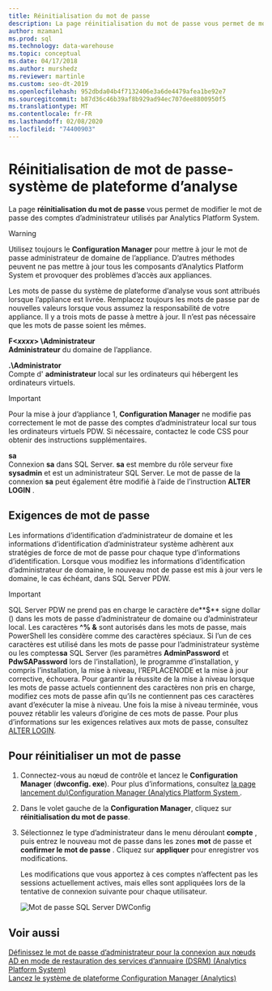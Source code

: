 ```yaml
---
title: Réinitialisation du mot de passe
description: La page réinitialisation du mot de passe vous permet de modifier le mot de passe des comptes d’administrateur utilisés par Analytics Platform System.
author: mzaman1
ms.prod: sql
ms.technology: data-warehouse
ms.topic: conceptual
ms.date: 04/17/2018
ms.author: murshedz
ms.reviewer: martinle
ms.custom: seo-dt-2019
ms.openlocfilehash: 952dbda04b4f7132406e3a6de4479afea1be92e7
ms.sourcegitcommit: b87d36c46b39af8b929ad94ec707dee8800950f5
ms.translationtype: MT
ms.contentlocale: fr-FR
ms.lasthandoff: 02/08/2020
ms.locfileid: "74400903"
---
```

# <a name="password-reset---analytics-platform-system"></a>Réinitialisation de mot de passe-système de plateforme d’analyse
La page **réinitialisation du mot de passe** vous permet de modifier le mot de passe des comptes d’administrateur utilisés par Analytics Platform System.  
  
> [!WARNING]  
> Utilisez toujours le **Configuration Manager** pour mettre à jour le mot de passe administrateur de domaine de l’appliance. D’autres méthodes peuvent ne pas mettre à jour tous les composants d’Analytics Platform System et provoquer des problèmes d’accès aux appliances.  
  
Les mots de passe du système de plateforme d’analyse vous sont attribués lorsque l’appliance est livrée. Remplacez toujours les mots de passe par de nouvelles valeurs lorsque vous assumez la responsabilité de votre appliance. Il y a trois mots de passe à mettre à jour. Il n’est pas nécessaire que les mots de passe soient les mêmes.  
  
**F<*xxxx*> \Administrateur**  
**Administrateur** du domaine de l’appliance.  
  
**.\Administrator**  
Compte d' **administrateur** local sur les ordinateurs qui hébergent les ordinateurs virtuels.  
  
> [!IMPORTANT]  
> Pour la mise à jour d’appliance 1, **Configuration Manager** ne modifie pas correctement le mot de passe des comptes d’administrateur local sur tous les ordinateurs virtuels PDW. Si nécessaire, contactez le code CSS pour obtenir des instructions supplémentaires.  
  
**sa**  
Connexion **sa** dans SQL Server. **sa** est membre du rôle serveur fixe **sysadmin** et est un administrateur SQL Server. Le mot de passe de la connexion **sa** peut également être modifié à l’aide de l’instruction **ALTER LOGIN** .  
  
## <a name="password-requirements"></a>Exigences de mot de passe  
Les informations d’identification d’administrateur de domaine et les informations d’identification d’administrateur système adhèrent aux stratégies de force de mot de passe pour chaque type d’informations d’identification. Lorsque vous modifiez les informations d’identification d’administrateur de domaine, le nouveau mot de passe est mis à jour vers le domaine, le cas échéant, dans SQL Server PDW.  
  
> [!IMPORTANT]  
> SQL Server PDW ne prend pas en charge le caractère de**$** signe dollar () dans les mots de passe d’administrateur de domaine ou d’administrateur local. Les caractères **^% &** sont autorisés dans les mots de passe, mais PowerShell les considère comme des caractères spéciaux. Si l’un de ces caractères est utilisé dans les mots de passe pour l’administrateur système ou les comptes**sa** SQL Server (les paramètres **AdminPassword** et **PdwSAPassword** lors de l’installation), le programme d’installation, y compris l’installation, la mise à niveau, l’REPLACENODE et la mise à jour corrective, échouera. Pour garantir la réussite de la mise à niveau lorsque les mots de passe actuels contiennent des caractères non pris en charge, modifiez ces mots de passe afin qu’ils ne contiennent pas ces caractères avant d’exécuter la mise à niveau. Une fois la mise à niveau terminée, vous pouvez rétablir les valeurs d’origine de ces mots de passe. Pour plus d’informations sur les exigences relatives aux mots de passe, consultez [ALTER LOGIN](../t-sql/statements/alter-login-transact-sql.md).  
  
## <a name="to-reset-a-password"></a>Pour réinitialiser un mot de passe  
  
1.  Connectez-vous au nœud de contrôle et lancez le **Configuration Manager** (**dwconfig. exe**). Pour plus d’informations, consultez [la page lancement du&#41;Configuration Manager &#40;Analytics Platform System ](launch-the-configuration-manager.md).  
  
2.  Dans le volet gauche de la **Configuration Manager**, cliquez sur **réinitialisation du mot de passe**.  
  
3.  Sélectionnez le type d’administrateur dans le menu déroulant **compte** , puis entrez le nouveau mot de passe dans les zones **mot** de passe et **confirmer le mot de passe** . Cliquez sur **appliquer** pour enregistrer vos modifications.  
  
    Les modifications que vous apportez à ces comptes n’affectent pas les sessions actuellement actives, mais elles sont appliquées lors de la tentative de connexion suivante pour chaque utilisateur.  
  
    ![Mot de passe SQL Server DWConfig](./media/password-reset/SQL_Server_PDW_DWConfig_TopPW.png "SQL_Server_PDW_DWConfig_TopPW")  
  
## <a name="see-also"></a>Voir aussi  
[Définissez le mot de passe d’administrateur pour la connexion aux nœuds AD en mode de restauration des services d’annuaire &#40;DSRM&#41; &#40;Analytics Platform System&#41;](set-admin-password-for-logging-on-to-ad-nodes-in-directory-services-restore-mode.md)  
[Lancez le système de plateforme Configuration Manager &#40;Analytics&#41;](launch-the-configuration-manager.md)  
  
